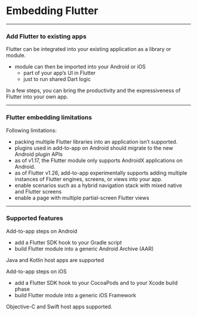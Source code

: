 # Embedding Flutter
---
### Add Flutter to existing apps
Flutter can be integrated into your existing application as a library or module. 
- module can then be imported into your Android or iOS 
    - part of your app’s UI in Flutter
    - just to run shared Dart logic

In a few steps, you can bring the productivity and the expressiveness of Flutter into your own app.

---
### Flutter embedding limitations
Following limitations:
- packing multiple Flutter libraries into an application isn’t supported.
- plugins used in add-to-app on Android should migrate to the new Android plugin APIs
- as of v1.17, the Flutter module only supports AndroidX applications on Android.
- as of Flutter v1.26, add-to-app experimentally supports adding multiple instances of Flutter engines, screens, or views into your app. 
 - enable scenarios such as a hybrid navigation stack with mixed native and Flutter screens
 - enable a page with multiple partial-screen Flutter views

---
### Supported features
Add-to-app steps on Android
- add a Flutter SDK hook to your Gradle script
- build Flutter module into a generic Android Archive (AAR)

Java and Kotlin host apps are supported

Add-to-app steps on iOS
- add a Flutter SDK hook to your CocoaPods and to your Xcode build phase
- build Flutter module into a generic iOS Framework 

Objective-C and Swift host apps supported.

